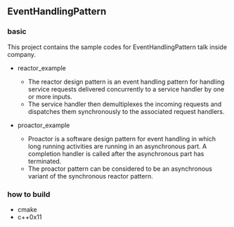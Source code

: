 ## EventHandlingPattern

### basic

This project contains the sample codes for EventHandlingPattern talk inside company.

* reactor_example
	* The reactor design pattern is an event handling pattern for handling service requests delivered concurrently to a service handler by one or more inputs. 
	* The service handler then demultiplexes the incoming requests and dispatches them synchronously to the associated request handlers.

* proactor_example
	* Proactor is a software design pattern for event handling in which long running activities are running in an asynchronous part. A completion handler is called after the asynchronous part has terminated.
	* The proactor pattern can be considered to be an asynchronous variant of the synchronous reactor pattern.

### how to build
* cmake
* c++0x11
